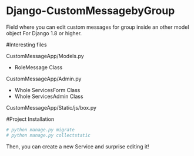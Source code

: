 # Django-CustomMessagebyGroup
Field where you can edit custom messages for group inside an other model object 
For Django 1.8 or higher.

#Interesting files

CustomMessageApp/Models.py

* RoleMessage Class

CustomMessageApp/Admin.py

* Whole ServicesForm Class
* Whole ServicesAdmin Class

CustomMessageApp/Static/js/box.py

#Project Installation
```sh
# python manage.py migrate
# python manage.py collectstatic
```

Then, you can create a new Service and surprise editing it!